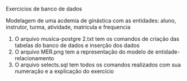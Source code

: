 Exercicios de banco de dados

Modelagem de uma acdemia de ginástica com as entidades: aluno, instrutor, turma, atividade, matricula e frequencia 

1. O arquivo musica-postgre 2.txt tem os comandos de criação das tabelas do banco de dados e inserção dos dados 
4. O arquivo MER.png tem a representação do modelo de entidade-relacionamento
3. O arquivo selects.sql tem todos os comandos realizados com sua numeração e a explicação do exercício










